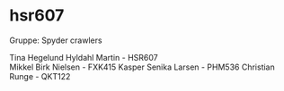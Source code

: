 # hsr607
Gruppe: Spyder crawlers

Tina Hegelund Hyldahl Martin - HSR607  
Mikkel Birk Nielsen - FXK415
Kasper Senika Larsen - PHM536
Christian Runge - QKT122
